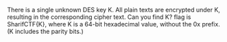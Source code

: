 There is a single unknown DES key K.
All plain texts are encrypted under K, resulting in the corresponding cipher text.
Can you find K? flag is SharifCTF{K}, where K is a 64-bit hexadecimal value,
without the 0x prefix. (K includes the parity bits.)
